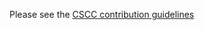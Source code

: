 Please see the [CSCC contribution guidelines](https://github.com/wg-csc/wiki/wiki/Contribution-Guidelines)

